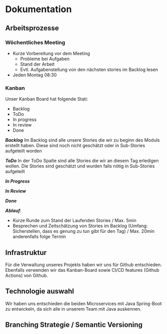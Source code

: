 # Dokumentation

## Arbeitsprozesse

### Wöchentliches Meeting

- Kurze Vorbereitung vor dem Meeting 
  - Probleme bei Aufgaben
  - Stand der Arbeit
  - Evtl. Aufgabenstellung von den nächsten stories im Backlog lesen
- Jeden Montag 08:30

### Kanban

Unser Kanban Board hat folgende Stati:
- Backlog
- ToDo
- In progress
- In review
- Done

***Backlog***
Im Backlog sind alle unsere Stories die wir zu beginn des Moduls erstellt haben. Diese sind noch nicht geschätzt oder in Sub-Stories aufgeteilt worden

***ToDo***
In der ToDo Spalte sind alle Stories die wir an diesem Tag erledigen wollen. Die Stories sind geschätzt und wurden falls nötig in Sub-Stories aufgeteilt

***In Progress***

***In Review***

***Done***


***Ablauf***:
- Kurze Runde zum Stand der Laufenden Stories / Max. 5min
- Besprechen und Zeitschätzung von Stories im Backlog (Umfang: Sicherstellen, dass es genung zu tun gibt für den Tag) / Max. 20min anderenfalls folge Termin

## Infrastruktur
Für die Verwaltung unseres Projekts haben wir uns für Github entschieden. Ebenfalls verwenden wir das Kanban-Board sowie CI/CD features (Github Actions) von Github.

## Technologie auswahl
Wir haben uns entschieden die beiden Microservices mit Java Spring-Boot zu entwickeln, da sich alle in unserem Team mit Java auskennen.

## Branching Strategie / Semantic Versioning